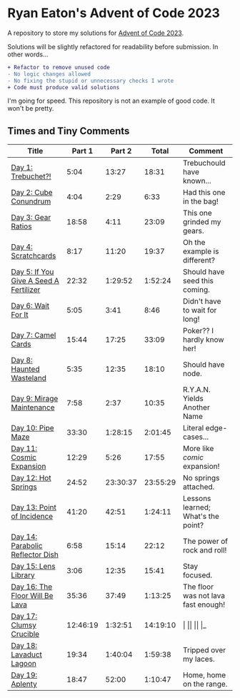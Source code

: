 # Ryan Eaton's Advent of Code 2023
A repository to store my solutions for [Advent of Code 2023](https://adventofcode.com/2023).

Solutions will be slightly refactored for readability before submission. In other words...

```diff
+ Refactor to remove unused code
- No logic changes allowed
- No fixing the stupid or unnecessary checks I wrote
+ Code must produce valid solutions
```

I'm going for speed. This repository is not an example of good code. It won't be pretty.

## Times and Tiny Comments

| Title                                                | Part 1   | Part 2   | Total    | Comment                             |
|------------------------------------------------------|----------|----------|----------|-------------------------------------|
| [Day 1: Trebuchet?!](notes/1.md)                     | 5:04     | 13:27    | 18:31    | Trebuchould have known...           |
| [Day 2: Cube Conundrum](notes/2.md)                  | 4:04     | 2:29     | 6:33     | Had this one in the bag!            |
| [Day 3: Gear Ratios](notes/3.md)                     | 18:58    | 4:11     | 23:09    | This one grinded my gears.          |
| [Day 4: Scratchcards](notes/4.md)                    | 8:17     | 11:20    | 19:37    | Oh the example is different?        |
| [Day 5: If You Give A Seed A Fertilizer](notes/5.md) | 22:32    | 1:29:52  | 1:52:24  | Should have seed this coming.       |
| [Day 6: Wait For It](notes/6.md)                     | 5:05     | 3:41     | 8:46     | Didn't have to wait for long!       |
| [Day 7: Camel Cards](notes/7.md)                     | 15:44    | 17:25    | 33:09    | Poker?? I hardly know her!          |
| [Day 8: Haunted Wasteland](notes/8.md)               | 5:35     | 12:35    | 18:10    | Should have node.                   |
| [Day 9: Mirage Maintenance](notes/9.md)              | 7:58     | 2:37     | 10:35    | R.Y.A.N. Yields Another Name        |
| [Day 10: Pipe Maze](notes/10.md)                     | 33:30    | 1:28:15  | 2:01:45  | Literal edge-cases...               |
| [Day 11: Cosmic Expansion](notes/11.md)              | 12:29    | 5:26     | 17:55    | More like *comic* expansion!        |
| [Day 12: Hot Springs](notes/12.md)                   | 24:52    | 23:30:37 | 23:55:29 | No springs attached.                |
| [Day 13: Point of Incidence](notes/13.md)            | 41:20    | 42:51    | 1:24:11  | Lessons learned; What's the point?  |
| [Day 14: Parabolic Reflector Dish](notes/14.md)      | 6:58     | 15:14    | 22:12    | The power of rock and roll!         |
| [Day 15: Lens Library](notes/15.md)                  | 3:06     | 12:35    | 15:41    | Stay focused.                       |
| [Day 16: The Floor Will Be Lava](notes/16.md)        | 35:36    | 37:49    | 1:13:25  | The floor was not lava fast enough! |
| [Day 17: Clumsy Crucible](notes/17.md)               | 12:46:19 | 1:32:51  | 14:19:10 | \| \|\| \|\| \|_                    |
| [Day 18: Lavaduct Lagoon](notes/18.md)               | 19:34    | 1:40:04  | 1:59:38  | Tripped over my laces.              |
| [Day 19: Aplenty](notes/19.md)                       | 18:47    | 52:00    | 1:10:47  | Home, home on the range.            |
